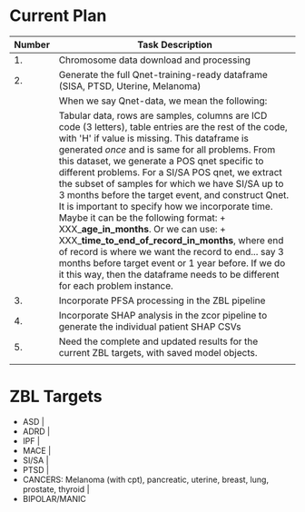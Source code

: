 # Current Plan

| Number | Task Description                                                                                            |
|--------|------------------------------------------------------------------------------------------------------------|
| 1.     | Chromosome data download and processing                                                                      |
| 2.     | Generate the full Qnet-training-ready dataframe (SISA, PTSD, Uterine, Melanoma)                            |
|        |    When we say Qnet-data, we mean the following:                                                           |
|        |    Tabular data, rows are samples, columns are ICD code (3 letters), table entries are the rest of the code, with 'H' if value is missing. This dataframe is generated *once* and is same for all problems. From this dataset, we generate a POS qnet specific to different problems. For a SI/SA POS qnet, we extract the subset of samples for which we have SI/SA up to 3 months before the target event, and construct Qnet. It is important to specify how we incorporate time. Maybe it can be the following format: + XXX_**age_in_months**. Or we can use: + XXX_**time_to_end_of_record_in_months**, where end of record is where we want the record to end... say 3 months before target event or 1 year before. If we do it this way, then the dataframe needs to be different for each problem instance. |
| 3.     | Incorporate PFSA processing in the ZBL pipeline                                                            |
| 4.     | Incorporate SHAP analysis in the zcor pipeline to generate the individual patient SHAP CSVs                |
| 5.     | Need the complete and updated results for the current ZBL targets, with saved model objects.                |
                                                                       |


# ZBL Targets
+ ASD                                                                                                      |
+ ADRD                                                                                                     |
+ IPF                                                                                                      |
+ MACE                                                                                                     |
+ SI/SA                                                                                                    |
+ PTSD                                                                                                     |
+ CANCERS: Melanoma (with cpt), pancreatic, uterine, breast, lung, prostate, thyroid                      |
+ BIPOLAR/MANIC                     

